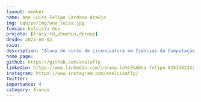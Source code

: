```yaml
---
layout: member
name: Ana Luísa Felipe Cardoso Araújo
img: equipe/img/ana_luisa.jpg
funcao: bolsista dev
projeto: [tracy-td,phoebus,decoup]
desde: 2023-04-02
saiu: 
description: "Aluna do curso de Licenciatura em Ciências da Computação na Universidade Federal da Paraíba Campus IV,. Atualmente atuo como Full-Stack no projeto Tracy-TD, amo e coleciono livros e sou viciada em todo tipo de jogo. "
home_page: 
github: https://github.com/analuflp
linkedin: https://www.linkedin.com/in/ana-lu%C3%ADsa-felipe-015336233/
instagram: https://www.instagram.com/analuisaflp/
twitter: 
importance: 4
category: Alunos
---
```

